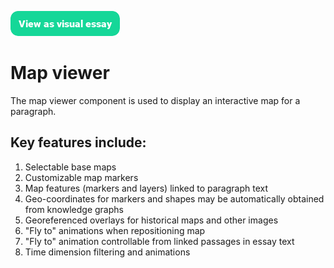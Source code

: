 <a href="https://visual-essays.app"><img src="/images/ve-button.png"></a>

# Map viewer

The map viewer component is used to display an interactive map for a paragraph.

## Key features include:

1. Selectable base maps
2. Customizable map markers
3. Map features (markers and layers) linked to paragraph text
4. Geo-coordinates for markers and shapes may be automatically obtained from knowledge graphs
5. Georeferenced overlays for historical maps and other images
6. "Fly to" animations when repositioning map
7. "Fly to" animation controllable from linked passages in essay text
8. Time dimension filtering and animations
